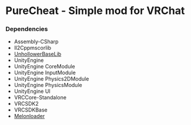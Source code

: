 # PureCheat - Simple mod for VRChat
### Dependencies
- Assembly-CSharp
- Il2Cppmscorlib
- [UnhollowerBaseLib](https://github.com/knah/Il2CppAssemblyUnhollower)
- UnityEngine
- UnityEngine CoreModule
- UnityEngine InputModule
- UnityEngine Physics2DModule
- UnityEngine PhysicsModule
- UnityEngine UI
- VRCCore-Standalone
- VRCSDK2
- VRCSDKBase
- [Melonloader](https://github.com/HerpDerpinstine/MelonLoader)

